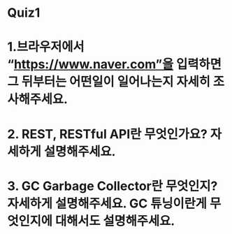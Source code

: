 # Quiz1

# 1.브라우저에서 “https://www.naver.com”을 입력하면 그 뒤부터는 어떤일이 일어나는지 자세히 조사해주세요.

# 2. REST, RESTful API란 무엇인가요? 자세하게 설명해주세요.

# 3. GC Garbage Collector란 무엇인지? 자세하게 설명해주세요. GC 튜닝이란게 무엇인지에 대해서도 설명해주세요.
